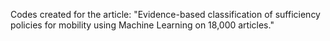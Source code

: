 Codes created for the article: "Evidence-based classification of sufficiency policies for mobility using Machine Learning on 18,000 articles."
